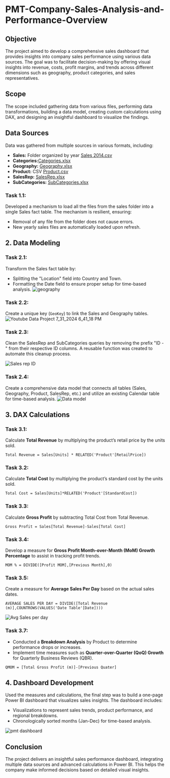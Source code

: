 # PMT-Company-Sales-Analysis-and-Performance-Overview
## Objective
The project aimed to develop a comprehensive sales dashboard that provides insights into company sales performance using various data sources. The goal was to facilitate decision-making by offering visual insights into revenue, costs, profit margins, and trends across different dimensions such as geography, product categories, and sales representatives.
## Scope 
The scope included gathering data from various files, performing data transformations, building a data model, creating custom calculations using DAX, and designing an insightful dashboard to visualize the findings.

## Data Sources
Data was gathered from multiple sources in various formats, including:

- **Sales:** Folder organized by year [Sales 2014.csv](https://github.com/user-attachments/files/16840203/Sales.2014.csv)
- **Categories:**[Categories.xlsx](https://github.com/user-attachments/files/16840163/Categories.xlsx)
- **Geography:** [Geography.xlsx](https://github.com/user-attachments/files/16840166/Geography.xlsx)
- **Product:** CSV [Product.csv](https://github.com/user-attachments/files/16840185/Product.csv)
- **SalesRep:** [SalesRep.xlsx](https://github.com/user-attachments/files/16840174/SalesRep.xlsx)
- **SubCategories:** [SubCategories.xlsx](https://github.com/user-attachments/files/16840176/SubCategories.xlsx)

  
### Task 1.1: 
Developed a mechanism to load all the files from the sales folder into a single Sales fact table. The mechanism is resilient, ensuring:
- Removal of any file from the folder does not cause errors.
- New yearly sales files are automatically loaded upon refresh.

## 2. Data Modeling

### Task 2.1:  
Transform the Sales fact table by:
- Splitting the "Location" field into Country and Town.
- Formatting the Date field to ensure proper setup for time-based analysis.
![geography](https://github.com/user-attachments/assets/9f975ae2-f1a4-4648-991c-b54f3a1c759c)

### Task 2.2:  
Create a unique key (`GeoKey`) to link the Sales and Geography tables.
![Youtube Data Project 7_31_2024 6_41_18 PM](https://github.com/user-attachments/assets/2d1a8baa-a650-4c6d-bc96-bba61d86afa5)


### Task 2.3:  
Clean the SalesRep and SubCategories queries by removing the prefix "ID - " from their respective ID columns. A reusable function was created to automate this cleanup process.

![Sales rep ID](https://github.com/user-attachments/assets/2144eed9-485b-404b-b275-1721a4191d7b)


### Task 2.4:  
Create a comprehensive data model that connects all tables (Sales, Geography, Product, SalesRep, etc.) and utilize an existing Calendar table for time-based analysis.
![Data model](https://github.com/user-attachments/assets/da6c1933-76b8-4050-83eb-762a39ef8b21)

## 3. DAX Calculations

### Task 3.1:  
Calculate **Total Revenue** by multiplying the product’s retail price by the units sold.
```PowerBi
Total Revenue = Sales[Units] * RELATED('Product'[RetailPrice])
```

### Task 3.2:  
Calculate **Total Cost** by multiplying the product’s standard cost by the units sold.
```PowerBi
Total Cost = Sales[Units]*RELATED('Product'[StandardCost])
```

### Task 3.3:  
Calculate **Gross Profit** by subtracting Total Cost from Total Revenue.
```PowerBi
Gross Profit = Sales[Total Revenue]-Sales[Total Cost]
```

### Task 3.4:  
Develop a measure for **Gross Profit Month-over-Month (MoM) Growth Percentage** to assist in tracking profit trends.
```PowerBi
MOM % = DIVIDE([Profit MOM],[Previous Month],0)
```

### Task 3.5:  
Create a measure for **Average Sales Per Day** based on the actual sales dates.
```PowerBi
AVERAGE SALES PER DAY = DIVIDE([Total Revenue (m)],COUNTROWS(VALUES('Date Table'[Date])))
```
![Avg Sales per day](https://github.com/user-attachments/assets/07f54bf5-608a-4aab-b4a8-4fa91c69316b)


### Task 3.7:  
- Conducted a **Breakdown Analysis** by Product to determine performance drops or increases.
- Implement time measures such as **Quarter-over-Quarter (QoQ) Growth** for Quarterly Business Reviews (QBR).
 ```PowerBi
QMOM = [Total Gross Profit (m)]-[Previous Quater]
```


## 4. Dashboard Development

Used the measures and calculations, the final step was to build a one-page Power BI dashboard that visualizes sales insights. The dashboard includes:
- Visualizations to represent sales trends, product performance, and regional breakdowns.
- Chronologically sorted months (Jan-Dec) for time-based analysis.
  
![pmt dashboard ](https://github.com/user-attachments/assets/c9769c71-bdd0-43fa-9d3e-646bc3b6fa87)

## Conclusion

The project delivers an insightful sales performance dashboard, integrating multiple data sources and advanced calculations in Power BI. This helps the company make informed decisions based on detailed visual insights.

